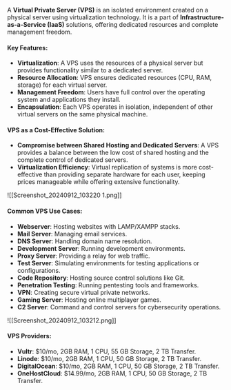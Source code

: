 A **Virtual Private Server (VPS)** is an isolated environment created on a physical server using virtualization technology. It is a part of **Infrastructure-as-a-Service (IaaS)** solutions, offering dedicated resources and complete management freedom.

#### Key Features:
- **Virtualization**: A VPS uses the resources of a physical server but provides functionality similar to a dedicated server.
- **Resource Allocation**: VPS ensures dedicated resources (CPU, RAM, storage) for each virtual server.
- **Management Freedom**: Users have full control over the operating system and applications they install.
- **Encapsulation**: Each VPS operates in isolation, independent of other virtual servers on the same physical machine.

#### VPS as a Cost-Effective Solution:
- **Compromise between Shared Hosting and Dedicated Servers**: A VPS provides a balance between the low cost of shared hosting and the complete control of dedicated servers.
- **Virtualization Efficiency**: Virtual replication of systems is more cost-effective than providing separate hardware for each user, keeping prices manageable while offering extensive functionality.

![[Screenshot_20240912_103220 1.png]]
#### Common VPS Use Cases:
- **Webserver**: Hosting websites with LAMP/XAMPP stacks.
- **Mail Server**: Managing email services.
- **DNS Server**: Handling domain name resolution.
- **Development Server**: Running development environments.
- **Proxy Server**: Providing a relay for web traffic.
- **Test Server**: Simulating environments for testing applications or configurations.
- **Code Repository**: Hosting source control solutions like Git.
- **Penetration Testing**: Running pentesting tools and frameworks.
- **VPN**: Creating secure virtual private networks.
- **Gaming Server**: Hosting online multiplayer games.
- **C2 Server**: Command and control servers for cybersecurity operations.

![[Screenshot_20240912_103212.png]]
#### VPS Providers:
- **Vultr**: $10/mo, 2GB RAM, 1 CPU, 55 GB Storage, 2 TB Transfer.
- **Linode**: $10/mo, 2GB RAM, 1 CPU, 50 GB Storage, 2 TB Transfer.
- **DigitalOcean**: $10/mo, 2GB RAM, 1 CPU, 50 GB Storage, 2 TB Transfer.
- **OneHostCloud**: $14.99/mo, 2GB RAM, 1 CPU, 50 GB Storage, 2 TB Transfer.
